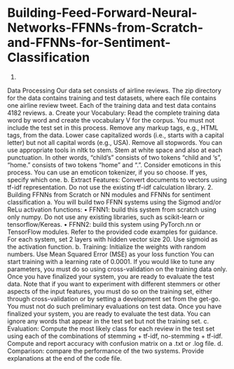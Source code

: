 # Building-Feed-Forward-Neural-Networks-FFNNs-from-Scratch-and-FFNNs-for-Sentiment-Classification



1.
Data Processing
Our data set consists of airline reviews. The zip directory for the data contains training and test datasets, where each file contains one airline review tweet. Each of the training data and test data contains 4182 reviews.
a.
Create your Vocabulary: Read the complete training data word by word and create the vocabulary V for the corpus. You must not include the test set in this process. Remove any markup tags, e.g., HTML tags, from the data. Lower case capitalized words (i.e., starts with a capital letter) but not all capital words (e.g., USA). Remove all stopwords. You can use appropriate tools in nltk to stem. Stem at white space and also at each punctuation. In other words, “child’s” consists of two tokens “child and ‘s”, “home.” consists of two tokens “home” and “.”. Consider emoticons in this process. You can use an emoticon tokenizer, if you so choose. If yes, specify which one.
b.
Extract Features: Convert documents to vectors using tf-idf representation. Do not use the existing tf-idf calculation library.
2.
Building FFNNs from Scratch or NN modules and FFNNs for sentiment classification
a.
You will build two FFNN systems using the Sigmod and/or ReLu activation functions:
•
FFNN1: build this system from scratch using only numpy. Do not use any existing libraries, such as scikit-learn or tensorflow/Kereas.
•
FFNN2: build this system using PyTorch.nn or TensorFlow modules. Refer to the provided code examples for guidance.
For each system, set 2 layers with hidden vector size 20. Use sigmoid as the activation function.
b.
Training: Initialize the weights with random numbers. Use Mean Squared Error (MSE) as your loss function You can start training with a learning rate of 0.0001. If you would like to tune any parameters, you must do so using cross-validation on the training data only. Once you have finalized your system, you are ready to evaluate the test data.
Note that if you want to experiment with different stemmers or other aspects of the input features, you must do so on the training set, either through cross-validation or by setting a development set from the get-go. You must not do such preliminary evaluations on test data. Once you have finalized your system, you are ready to evaluate the test data. You can ignore any words that appear in the test set but not the training set.
c.
Evaluation: Compute the most likely class for each review in the test set using each of the combinations of stemming + tf-idf, no-stemming + tf-idf. Compute and report accuracy with confusion matrix on a .txt or .log file.
d.
Comparison: compare the performance of the two systems. Provide explanations at the end of the code file.
